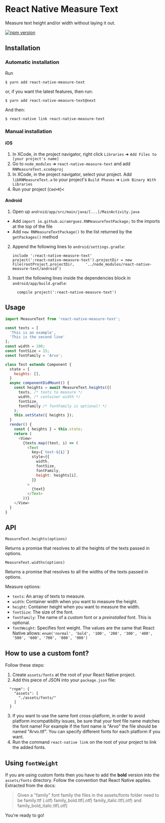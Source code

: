 # React Native Measure Text

Measure text height and/or width without laying it out.

[![npm version](https://badge.fury.io/js/react-native-measure-text.svg)](https://badge.fury.io/js/react-native-measure-text)

## Installation

### Automatic installation

Run

`$ yarn add react-native-measure-text`

or, if you want the latest features, then run:

`$ yarn add react-native-measure-text@next`

And then:

`$ react-native link react-native-measure-text`

### Manual installation

#### iOS

1.  In XCode, in the project navigator, right click `Libraries` ➜ `Add Files to [your project's name]`
2.  Go to `node_modules` ➜ `react-native-measure-text` and add `RNMeasureText.xcodeproj`
3.  In XCode, in the project navigator, select your project. Add `libRNMeasureText.a` to your project's `Build Phases` ➜ `Link Binary With Libraries`
4.  Run your project (`Cmd+R`)<

#### Android

1.  Open up `android/app/src/main/java/[...]/MainActivity.java`

* Add `import io.github.airamrguez.RNMeasureTextPackage;` to the imports at the top of the file
* Add `new RNMeasureTextPackage()` to the list returned by the `getPackages()` method

2.  Append the following lines to `android/settings.gradle`:
    ```
    include ':react-native-measure-text'
    project(':react-native-measure-text').projectDir = new File(rootProject.projectDir, 	'../node_modules/react-native-measure-text/android')
    ```
3.  Insert the following lines inside the dependencies block in `android/app/build.gradle`:
    ```
      compile project(':react-native-measure-text')
    ```

## Usage

```javascript
import MeasureText from 'react-native-measure-text';

const texts = [
  'This is an example',
  'This is the second line'
];
const width = 100;
const fontSize = 15;
const fontFamily = 'Arvo';

class Test extends Component {
  state = {
    heights: [],
  }
  async componentDidMount() {
    const heights = await MeasureText.heights({(
      texts, /* texts to measure */
      width, /* container width */
      fontSize,
      fontFamily /* fontFamily is optional! */
    );
    this.setState({ heights });
  }
  render() {
    const { heights } = this.state;
    return (
      <View>
        {texts.map((text, i) => (
          <Text
            key={`text-${i}`}
            style={{
              width,
              fontSize,
              fontFamily,
              height: heights[i],
            }}
          >
            {text}
          </Text>
        ))}
    </View>
  }
}
```

## API

`MeasureText.heights(options)`

Returns a promise that resolves to all the heights of the texts passed in options.

`MeasureText.widths(options)`

Returns a promise that resolves to all the widths of the texts passed in options.

Measure options:

* `texts`: An array of texts to measure.
* `width`: Container width when you want to measure the height.
* `height`: Container height when you want to measure the width.
* `fontSize`: The size of the font.
* `fontFamily`: The name of a _custom_ font or a _preinstalled_ font. This is optional.
* `fontWeight`: Specifies font weight. The values are the same that React Native allows: `enum('normal', 'bold', '100', '200', '300', '400', '500', '600', '700', '800', '900')`

## How to use a custom font?

Follow these steps:

1.  Create `assets/fonts` at the root of your React Native project.
2.  Add this piece of JSON into your `package.json` file:

```
  "rnpm": {
    "assets": [
      "./assets/fonts/"
    ]
  }
```

3.  If you want to use the same font cross-platform, in order to avoid platform incompatibility issues, be sure that your font file name matches the font name! For example if the font name is "Arvo" the file should be named "Arvo.ttf". You can specify different fonts for each platform if you want.
4.  Run the command `react-native link` on the root of your project to link the added fonts.

## Using `fontWeight`

If you are using custom fonts then you have to add the **bold** version into the `assets/fonts` directory. Follow the convention that React Native applies. Extracted from the docs:

> Given a "family" font family the files in the assets/fonts folder need to be family.ttf (.otf) family_bold.ttf(.otf) family_italic.ttf(.otf) and family_bold_italic.ttf(.otf)

You're ready to go!
